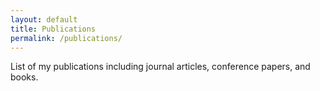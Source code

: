```yaml
---
layout: default
title: Publications
permalink: /publications/
---
```

List of my publications including journal articles, conference papers, and books.
